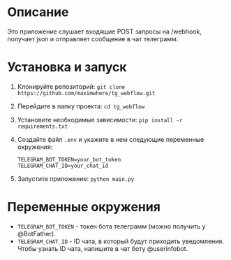 # Описание

Это приложение слушает входящие POST запросы на /webhook, получает json и отправляет сообщение в чат телеграмм.

# Установка и запуск

1. Клонируйте репозиторий: `git clone https://github.com/maximwhere/tg_webflow.git`
2. Перейдите в папку проекта: `cd tg_webflow`
3. Установите необходимые зависимости: `pip install -r requirements.txt`
4. Создайте файл `.env` и укажите в нем следующие переменные окружения:

    ```
    TELEGRAM_BOT_TOKEN=your_bot_token
    TELEGRAM_CHAT_ID=your_chat_id
    ```
    
5. Запустите приложение: `python main.py`

# Переменные окружения

- `TELEGRAM_BOT_TOKEN` - токен бота телеграмм (можно получить у @BotFather).
- `TELEGRAM_CHAT_ID` - ID чата, в который будут приходить уведомления. Чтобы узнать ID чата, напишите в чат боту @userinfobot.
